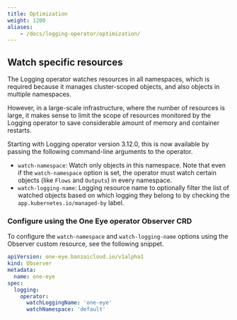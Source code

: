 ```yaml
---
title: Optimization
weight: 1200
aliases:
    - /docs/logging-operator/optimization/
---
```


## Watch specific resources

The Logging operator watches resources in all namespaces, which is required because it manages cluster-scoped objects, and also objects in multiple namespaces.

However, in a large-scale infrastructure, where the number of resources is large, it makes sense to limit the scope of resources monitored by the Logging operator to save considerable amount of memory and container restarts.

Starting with Logging operator version 3.12.0, this is now available by passing the following command-line arguments to the operator.

- `watch-namespace`: Watch only objects in this namespace. Note that even if the `watch-namespace` option is set, the operator must watch certain objects (like `Flows` and `Outputs`) in every namespace.
- `watch-logging-name`: Logging resource name to optionally filter the list of watched objects based on which logging they belong to by checking the `app.kubernetes.io/managed-by` label.

### Configure using the One Eye operator Observer CRD

To configure the `watch-namespace` and `watch-logging-name` options using the Observer custom resource, see the following snippet.

```yaml
apiVersion: one-eye.banzaicloud.io/v1alpha1
kind: Observer
metadata:
  name: one-eye
spec:
  logging:
    operator:
      watchLoggingName: 'one-eye'
      watchNamespace: 'default'
```
